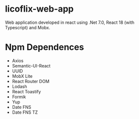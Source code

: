 # licoflix-web-app

Web application developed in react using .Net 7.0, React 18 (with Typescript) and Mobx.

# Npm Dependences

- Axios
- Semantic-UI-React
- UUID
- MobX Lite
- React Router DOM
- Lodash
- React Toastify
- Formik
- Yup
- Date FNS
- Date FNS TZ